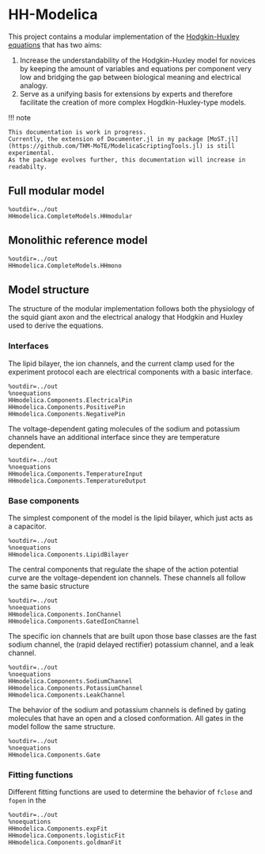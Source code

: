 # HH-Modelica

This project contains a modular implementation of the [Hodgkin-Huxley equations](https://en.wikipedia.org/wiki/Hodgkin%E2%80%93Huxley_model) that has two aims:

1. Increase the understandability of the Hodgkin-Huxley model for novices by keeping the amount of variables and equations per component very low and bridging the gap between biological meaning and electrical analogy.
2. Serve as a unifying basis for extensions by experts and therefore facilitate the creation of more complex Hogdkin-Huxley-type models.

!!! note

    This documentation is work in progress.
    Currently, the extension of Documenter.jl in my package [MoST.jl](https://github.com/THM-MoTE/ModelicaScriptingTools.jl) is still experimental.
    As the package evolves further, this documentation will increase in readabilty.

## Full modular model

```@modelica
%outdir=../out
HHmodelica.CompleteModels.HHmodular
```

## Monolithic reference model

```@modelica
%outdir=../out
HHmodelica.CompleteModels.HHmono
```

## Model structure

The structure of the modular implementation follows both the physiology of the squid giant axon and the electrical analogy that Hodgkin and Huxley used to derive the equations.

### Interfaces

The lipid bilayer, the ion channels, and the current clamp used for the experiment protocol each are electrical components with a basic interface.

```@modelica
%outdir=../out
%noequations
HHmodelica.Components.ElectricalPin
HHmodelica.Components.PositivePin
HHmodelica.Components.NegativePin
```

The voltage-dependent gating molecules of the sodium and potassium channels have an additional interface since they are temperature dependent.

```@modelica
%outdir=../out
%noequations
HHmodelica.Components.TemperatureInput
HHmodelica.Components.TemperatureOutput
```

### Base components

The simplest component of the model is the lipid bilayer, which just acts as a capacitor.

```@modelica
%outdir=../out
%noequations
HHmodelica.Components.LipidBilayer
```

The central components that regulate the shape of the action potential curve are the voltage-dependent ion channels.
These channels all follow the same basic structure

```@modelica
%outdir=../out
%noequations
HHmodelica.Components.IonChannel
HHmodelica.Components.GatedIonChannel
```

The specific ion channels that are built upon those base classes are the fast sodium channel, the (rapid delayed rectifier) potassium channel, and a leak channel.

```@modelica
%outdir=../out
%noequations
HHmodelica.Components.SodiumChannel
HHmodelica.Components.PotassiumChannel
HHmodelica.Components.LeakChannel
```

The behavior of the sodium and potassium channels is defined by gating molecules that have an open and a closed conformation.
All gates in the model follow the same structure.

```@modelica
%outdir=../out
%noequations
HHmodelica.Components.Gate
```

### Fitting functions

Different fitting functions are used to determine the behavior of `fclose` and `fopen` in the

```@modelica
%outdir=../out
%noequations
HHmodelica.Components.expFit
HHmodelica.Components.logisticFit
HHmodelica.Components.goldmanFit
```
